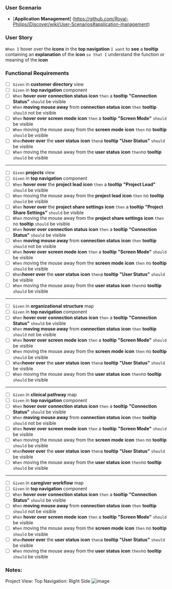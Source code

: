 ### User Scenario
- [**Application Management**] (https://github.com/Royal-Philips/iDiscover/wiki/User-Scenarios#application-management)

### User Story
`When I` hover over the **icons** in the **top navigation** 
`I want` to **see** a **tooltip** containing an **explanation** of the **icon** 
`so that I` understand the function or meaning of the **icon**

### Functional Requirements 
- [ ] `Given` in **customer directory** view
- [ ] `Given` in **top navigation** component
 - [ ] `When` **hover over** **connection status** **icon** `then` a **tooltip** **"Connection Status"** `should` be visible 
 - [ ] `When` **moving mouse away** from **connection status** **icon** `then` **tooltip** `should` not be visible
 - [ ] `When` **hover over** **screen mode** **icon** `then` a **tooltip** **"Screen Mode"** `should` be visible
 - [ ] `When` moving the mouse away from the **screen mode** **icon** `then` no **tooltip** `should` be visible
 - [ ] `When`**hover over** the **user status** **icon** `then`a **tooltip** **"User Status"** `should` be visible
 - [ ] `When` moving the mouse away from the **user status** **icon** `then`no **tooltip** `should` be visible

 ---
- [ ] `Given` **projects** view
- [ ] `Given` in **top navigation** component
 - [ ] `When` **hover over** the **project lead** **icon** `then` a **tooltip** **"Project Lead"** `should` be visible 
 - [ ] `When` moving the mouse away from the **project lead** **icon** `then` no **tooltip** `should` be visible
 - [ ] `When` **hover over** the **project share settings** **icon** `then` a **tooltip** **"Project Share Settings"** `should` be visible 
 - [ ] `When` moving the mouse away from the **project share settings** **icon** `then` no **tooltip** `should` be visible
 - [ ] `When` **hover over** **connection status** **icon** `then` a **tooltip** **"Connection Status"** `should` be visible 
 - [ ] `When` **moving mouse away** from **connection status** **icon** `then` **tooltip** `should` not be visible
 - [ ] `When` **hover over** **screen mode** **icon** `then` a **tooltip** **"Screen Mode"** `should` be visible
 - [ ] `When` moving the mouse away from the **screen mode** **icon** `then` no **tooltip** `should` be visible
 - [ ] `When`**hover over** the **user status** **icon** `then`a **tooltip** **"User Status"** `should` be visible
 - [ ] `When` moving the mouse away from the **user status** **icon** `then`no **tooltip** `should` be visible

---
- [ ] `Given` in **organizational structure** map
- [ ] `Given` in **top navigation** component
 - [ ] `When` **hover over** **connection status** **icon** `then` a **tooltip** **"Connection Status"** `should` be visible 
 - [ ] `When` **moving mouse away** from **connection status** **icon** `then` **tooltip** `should` not be visible
 - [ ] `When` **hover over** **screen mode** **icon** `then` a **tooltip** **"Screen Mode"** `should` be visible
 - [ ] `When` moving the mouse away from the **screen mode** **icon** `then` no **tooltip** `should` be visible
 - [ ] `When`**hover over** the **user status** **icon** `then`a **tooltip** **"User Status"** `should` be visible
 - [ ] `When` moving the mouse away from the **user status** **icon** `then`no **tooltip** `should` be visible

---
- [ ] `Given` in **clinical pathway** map
- [ ] `Given` in **top navigation** component
 - [ ] `When` **hover over** **connection status** **icon** `then` a **tooltip** **"Connection Status"** `should` be visible 
 - [ ] `When` **moving mouse away** from **connection status** **icon** `then` **tooltip** `should` not be visible
 - [ ] `When` **hover over** **screen mode** **icon** `then` a **tooltip** **"Screen Mode"** `should` be visible
 - [ ] `When` moving the mouse away from the **screen mode** **icon** `then` no **tooltip** `should` be visible
 - [ ] `When`**hover over** the **user status** **icon** `then`a **tooltip** **"User Status"** `should` be visible
 - [ ] `When` moving the mouse away from the **user status** **icon** `then`no **tooltip** `should` be visible

 ---
- [ ] `Given` in **caregiver workflow** map
- [ ] `Given` in **top navigation** component
 - [ ] `When` **hover over** **connection status** **icon** `then` a **tooltip** **"Connection Status"** `should` be visible 
 - [ ] `When` **moving mouse away** from **connection status** **icon** `then` **tooltip** `should` not be visible
 - [ ] `When` **hover over** **screen mode** **icon** `then` a **tooltip** **"Screen Mode"** `should` be visible
 - [ ] `When` moving the mouse away from the **screen mode** **icon** `then` no **tooltip** `should` be visible
 - [ ] `When`**hover over** the **user status** **icon** `then`a **tooltip** **"User Status"** `should` be visible
 - [ ] `When` moving the mouse away from the **user status** **icon** `then`no **tooltip** `should` be visible

### Notes:
Project View: Top Navigation: Right Side 
![image](https://cloud.githubusercontent.com/assets/3672126/17639590/7e63088c-60eb-11e6-8b53-af24d2110011.png)
